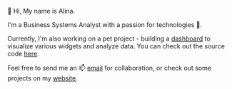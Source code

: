 👋 Hi, My name is Alina.

I'm a Business Systems Analyst with a passion for technologies 🔭.

Currently, I'm also working on a pet project - building a [dashboard](https://dashboard-a-polo505.vercel.app) to visualize various widgets and analyze data. You can check out the source code [here](https://github.com/a-polo505/dashboard).

Feel free to send me an 📫 [email](mailto:polozhai.alina@hotmail.com) for collaboration, or check out some projects on my [website](https://a-polo505.github.io/alinapolozhai/).
